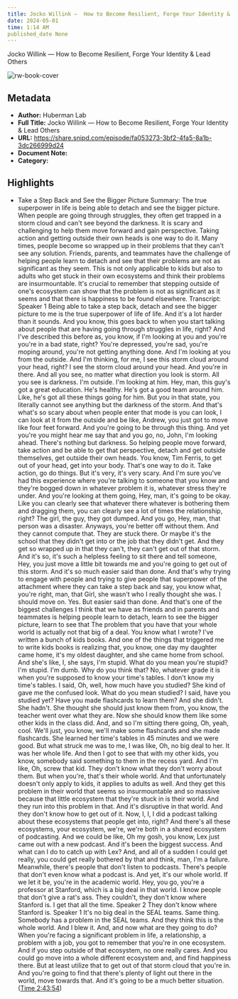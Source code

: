 ```yaml
---
title: Jocko Willink —  How to Become Resilient, Forge Your Identity & Lead Others
date: 2024-05-01
time: 1:14 AM
published_date None
---
```

Jocko Willink —  How to Become Resilient, Forge Your Identity & Lead Others

![rw-book-cover](https://images.weserv.nl/?url=https%3A%2F%2Fmegaphone.imgix.net%2Fpodcasts%2F042e6144-725e-11ec-a75d-c38f702aecad%2Fimage%2FHuberman-Lab-Podcast-Thumbnail-3000x3000.png%3Fixlib%3Drails-2.1.2%26max-w%3D3000%26max-h%3D3000%26fit%3Dcrop%26auto%3Dformat%2Ccompress&w=100&h=100)

## Metadata
- **Author:** Huberman Lab
- **Full Title:** Jocko Willink —  How to Become Resilient, Forge Your Identity & Lead Others
- **URL:** https://share.snipd.com/episode/fa053273-3bf2-4fa5-8a1b-3dc266999d24
- **Document Note:** 
- **Category:**

## Highlights
- Take a Step Back and See the Bigger Picture 
  Summary:
  The true superpower in life is being able to detach and see the bigger picture.
  When people are going through struggles, they often get trapped in a storm cloud and can't see beyond the darkness. It is scary and challenging to help them move forward and gain perspective.
  Taking action and getting outside their own heads is one way to do it.
  Many times, people become so wrapped up in their problems that they can't see any solution.
  Friends, parents, and teammates have the challenge of helping people learn to detach and see that their problems are not as significant as they seem. This is not only applicable to kids but also to adults who get stuck in their own ecosystems and think their problems are insurmountable. It's crucial to remember that stepping outside of one's ecosystem can show that the problem is not as significant as it seems and that there is happiness to be found elsewhere.
  Transcript:
  Speaker 1
  Being able to take a step back, detach and see the bigger picture to me is the true superpower of life of life. And it's a lot harder than it sounds. And you know, this goes back to when you start talking about people that are having going through struggles in life, right? And I've described this before as, you know, if I'm looking at you and you're you're in a bad state, right? You're depressed, you're sad, you're moping around, you're not getting anything done. And I'm looking at you from the outside. And I'm thinking, for me, I see this storm cloud around your head, right? I see the storm cloud around your head. And you're in there. And all you see, no matter what direction you look is storm. All you see is darkness. I'm outside. I'm looking at him. Hey, man, this guy's got a great education. He's healthy. He's got a good team around him. Like, he's got all these things going for him. But you in that state, you literally cannot see anything but the darkness of the storm. And that's what's so scary about when people enter that mode is you can look, I can look at it from the outside and be like, Andrew, you just got to move like four feet forward. And you're going to be through this thing. And yet you're you might hear me say that and you go, no, John, I'm looking ahead. There's nothing but darkness. So helping people move forward, take action and be able to get that perspective, detach and get outside themselves, get outside their own heads. You know, Tim Ferris, to get out of your head, get into your body. That's one way to do it. Take action, go do things. But it's very, it's very scary. And I'm sure you've had this experience where you're talking to someone that you know and they're bogged down in whatever problem it is, whatever stress they're under. And you're looking at them going, Hey, man, it's going to be okay. Like you can clearly see that whatever there whatever is bothering them and dragging them, you can clearly see a lot of times the relationship, right? The girl, the guy, they got dumped. And you go, Hey, man, that person was a disaster. Anyways, you're better off without them. And they cannot compute that. They are stuck there. Or maybe it's the school that they didn't get into or the job that they didn't get. And they get so wrapped up in that they can't, they can't get out of that storm. And it's so, it's such a helpless feeling to sit there and tell someone, Hey, you just move a little bit towards me and you're going to get out of this storm. And it's so much easier said than done. And that's why trying to engage with people and trying to give people that superpower of the attachment where they can take a step back and say, you know what, you're right, man, that Girl, she wasn't who I really thought she was. I should move on. Yes. But easier said than done. And that's one of the biggest challenges I think that we have as friends and in parents and teammates is helping people learn to detach, learn to see the bigger picture, learn to see that The problem that you have that your whole world is actually not that big of a deal. You know what I wrote? I've written a bunch of kids books. And one of the things that triggered me to write kids books is realizing that, you know, one day my daughter came home, it's my oldest daughter, and she came home from school. And she's like, I, she says, I'm stupid. What do you mean you're stupid? I'm stupid. I'm dumb. Why do you think that? No, whatever grade it is when you're supposed to know your time's tables. I don't know my time's tables. I said, Oh, well, how much have you studied? She kind of gave me the confused look. What do you mean studied? I said, have you studied yet? Have you made flashcards to learn them? And she didn't. She hadn't. She thought she should just know them from, you know, the teacher went over what they are. Now she should know them like some other kids in the class did. And, and so I'm sitting there going, Oh, yeah, cool. We'll just, you know, we'll make some flashcards and she made flashcards. She learned her time's tables in 45 minutes and we were good. But what struck me was to me, I was like, Oh, no big deal to her. It was her whole life. And then I got to see that with my other kids, you know, somebody said something to them in the recess yard. And I'm like, Oh, screw that kid. They don't know what they don't worry about them. But when you're, that's their whole world. And that unfortunately doesn't only apply to kids, it applies to adults as well. And they get this problem in their world that seems so insurmountable and so massive because that little ecosystem that they're stuck in is their world. And they run into this problem in that. And it's disruptive in that world. And they don't know how to get out of it. Now, I, I, I did a podcast talking about these ecosystems that people get into, right? And there's all these ecosystems, your ecosystem, we're, we're both in a shared ecosystem of podcasting. And we could be like, Oh my gosh, you know, Lex just came out with a new podcast. And it's been the biggest success. And what can I do to catch up with Lex? And, and all of a sudden I could get really, you could get really bothered by that and think, man, I'm a failure. Meanwhile, there's people that don't listen to podcasts. There's people that don't even know what a podcast is. And yet, it's our whole world. If we let it be, you're in the academic world. Hey, you go, you're a professor at Stanford, which is a big deal in that world. I know people that don't give a rat's ass. They couldn't, they don't know where Stanford is. I get that all the time.
  Speaker 2
  They don't know where Stanford is.
  Speaker 1
  It's no big deal in the SEAL teams. Same thing. Somebody has a problem in the SEAL teams. And they think this is the whole world. And I blew it. And, and now what are they going to do? When you're facing a significant problem in life, a relationship, a problem with a job, you got to remember that you're in one ecosystem. And if you step outside of that ecosystem, no one really cares. And you could go move into a whole different ecosystem and, and find happiness there. But at least utilize that to get out of that storm cloud that you're in. And you're going to find that there's plenty of light out there in the world, move towards that. And it's going to be a much better situation. ([Time 2:43:54](https://share.snipd.com/snip/8c2d95bc-a67c-42b4-b5ca-de85d8fe8d67))
